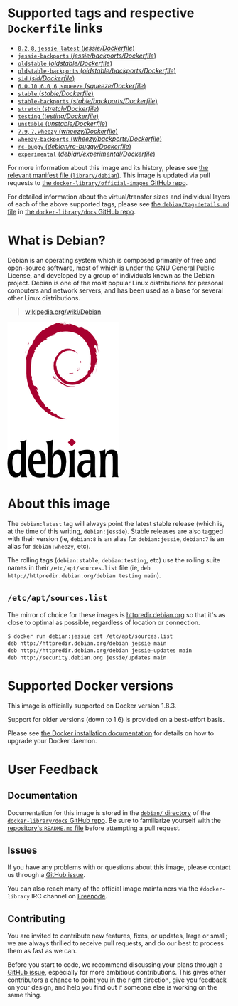 # Supported tags and respective `Dockerfile` links

-	[`8.2`, `8`, `jessie`, `latest` (*jessie/Dockerfile*)](https://github.com/tianon/docker-brew-debian/blob/a9fff0a31ade29befe4a8627f5829e4c592ba306/jessie/Dockerfile)
-	[`jessie-backports` (*jessie/backports/Dockerfile*)](https://github.com/tianon/docker-brew-debian/blob/a9fff0a31ade29befe4a8627f5829e4c592ba306/jessie/backports/Dockerfile)
-	[`oldstable` (*oldstable/Dockerfile*)](https://github.com/tianon/docker-brew-debian/blob/a9fff0a31ade29befe4a8627f5829e4c592ba306/oldstable/Dockerfile)
-	[`oldstable-backports` (*oldstable/backports/Dockerfile*)](https://github.com/tianon/docker-brew-debian/blob/a9fff0a31ade29befe4a8627f5829e4c592ba306/oldstable/backports/Dockerfile)
-	[`sid` (*sid/Dockerfile*)](https://github.com/tianon/docker-brew-debian/blob/a9fff0a31ade29befe4a8627f5829e4c592ba306/sid/Dockerfile)
-	[`6.0.10`, `6.0`, `6`, `squeeze` (*squeeze/Dockerfile*)](https://github.com/tianon/docker-brew-debian/blob/a9fff0a31ade29befe4a8627f5829e4c592ba306/squeeze/Dockerfile)
-	[`stable` (*stable/Dockerfile*)](https://github.com/tianon/docker-brew-debian/blob/a9fff0a31ade29befe4a8627f5829e4c592ba306/stable/Dockerfile)
-	[`stable-backports` (*stable/backports/Dockerfile*)](https://github.com/tianon/docker-brew-debian/blob/a9fff0a31ade29befe4a8627f5829e4c592ba306/stable/backports/Dockerfile)
-	[`stretch` (*stretch/Dockerfile*)](https://github.com/tianon/docker-brew-debian/blob/a9fff0a31ade29befe4a8627f5829e4c592ba306/stretch/Dockerfile)
-	[`testing` (*testing/Dockerfile*)](https://github.com/tianon/docker-brew-debian/blob/a9fff0a31ade29befe4a8627f5829e4c592ba306/testing/Dockerfile)
-	[`unstable` (*unstable/Dockerfile*)](https://github.com/tianon/docker-brew-debian/blob/a9fff0a31ade29befe4a8627f5829e4c592ba306/unstable/Dockerfile)
-	[`7.9`, `7`, `wheezy` (*wheezy/Dockerfile*)](https://github.com/tianon/docker-brew-debian/blob/a9fff0a31ade29befe4a8627f5829e4c592ba306/wheezy/Dockerfile)
-	[`wheezy-backports` (*wheezy/backports/Dockerfile*)](https://github.com/tianon/docker-brew-debian/blob/a9fff0a31ade29befe4a8627f5829e4c592ba306/wheezy/backports/Dockerfile)
-	[`rc-buggy` (*debian/rc-buggy/Dockerfile*)](https://github.com/tianon/dockerfiles/blob/22a998f815d55217afa0075411b810b8889ceac1/debian/rc-buggy/Dockerfile)
-	[`experimental` (*debian/experimental/Dockerfile*)](https://github.com/tianon/dockerfiles/blob/22a998f815d55217afa0075411b810b8889ceac1/debian/experimental/Dockerfile)

For more information about this image and its history, please see [the relevant manifest file (`library/debian`)](https://github.com/docker-library/official-images/blob/master/library/debian). This image is updated via pull requests to [the `docker-library/official-images` GitHub repo](https://github.com/docker-library/official-images).

For detailed information about the virtual/transfer sizes and individual layers of each of the above supported tags, please see [the `debian/tag-details.md` file](https://github.com/docker-library/docs/blob/master/debian/tag-details.md) in [the `docker-library/docs` GitHub repo](https://github.com/docker-library/docs).

# What is Debian?

Debian is an operating system which is composed primarily of free and open-source software, most of which is under the GNU General Public License, and developed by a group of individuals known as the Debian project. Debian is one of the most popular Linux distributions for personal computers and network servers, and has been used as a base for several other Linux distributions.

> [wikipedia.org/wiki/Debian](https://en.wikipedia.org/wiki/Debian)

![logo](https://raw.githubusercontent.com/docker-library/docs/master/debian/logo.png)

# About this image

The `debian:latest` tag will always point the latest stable release (which is, at the time of this writing, `debian:jessie`). Stable releases are also tagged with their version (ie, `debian:8` is an alias for `debian:jessie`, `debian:7` is an alias for `debian:wheezy`, etc).

The rolling tags (`debian:stable`, `debian:testing`, etc) use the rolling suite names in their `/etc/apt/sources.list` file (ie, `deb
http://httpredir.debian.org/debian testing main`).

## `/etc/apt/sources.list`

The mirror of choice for these images is [httpredir.debian.org](http://httpredir.debian.org) so that it's as close to optimal as possible, regardless of location or connection.

```console
$ docker run debian:jessie cat /etc/apt/sources.list
deb http://httpredir.debian.org/debian jessie main
deb http://httpredir.debian.org/debian jessie-updates main
deb http://security.debian.org jessie/updates main
```

# Supported Docker versions

This image is officially supported on Docker version 1.8.3.

Support for older versions (down to 1.6) is provided on a best-effort basis.

Please see [the Docker installation documentation](https://docs.docker.com/installation/) for details on how to upgrade your Docker daemon.

# User Feedback

## Documentation

Documentation for this image is stored in the [`debian/` directory](https://github.com/docker-library/docs/tree/master/debian) of the [`docker-library/docs` GitHub repo](https://github.com/docker-library/docs). Be sure to familiarize yourself with the [repository's `README.md` file](https://github.com/docker-library/docs/blob/master/README.md) before attempting a pull request.

## Issues

If you have any problems with or questions about this image, please contact us through a [GitHub issue](https://github.com/tianon/docker-brew-debian/issues).

You can also reach many of the official image maintainers via the `#docker-library` IRC channel on [Freenode](https://freenode.net).

## Contributing

You are invited to contribute new features, fixes, or updates, large or small; we are always thrilled to receive pull requests, and do our best to process them as fast as we can.

Before you start to code, we recommend discussing your plans through a [GitHub issue](https://github.com/tianon/docker-brew-debian/issues), especially for more ambitious contributions. This gives other contributors a chance to point you in the right direction, give you feedback on your design, and help you find out if someone else is working on the same thing.

